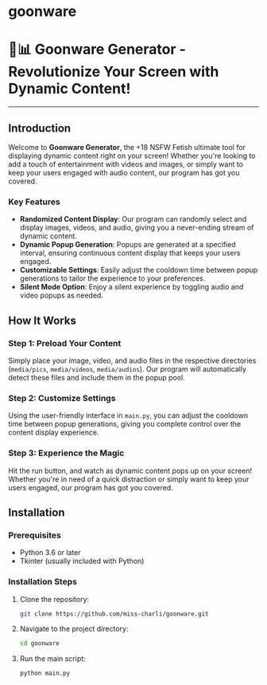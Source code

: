 # goonware

# 🎨📊 **Goonware Generator** - Revolutionize Your Screen with Dynamic Content!

---

## Introduction

Welcome to **Goonware Generator**, the +18 NSFW Fetish ultimate tool for displaying dynamic content right on your screen! Whether you're looking to add a touch of entertainment with videos and images, or simply want to keep your users engaged with audio content, our program has got you covered.

### Key Features

- **Randomized Content Display**: Our program can randomly select and display images, videos, and audio, giving you a never-ending stream of dynamic content.
- **Dynamic Popup Generation**: Popups are generated at a specified interval, ensuring continuous content display that keeps your users engaged.
- **Customizable Settings**: Easily adjust the cooldown time between popup generations to tailor the experience to your preferences.
- **Silent Mode Option**: Enjoy a silent experience by toggling audio and video popups as needed.

## How It Works

### Step 1: Preload Your Content

Simply place your image, video, and audio files in the respective directories (`media/pics`, `media/videos`, `media/audios`). Our program will automatically detect these files and include them in the popup pool.

### Step 2: Customize Settings

Using the user-friendly interface in `main.py`, you can adjust the cooldown time between popup generations, giving you complete control over the content display experience.

### Step 3: Experience the Magic

Hit the run button, and watch as dynamic content pops up on your screen! Whether you're in need of a quick distraction or simply want to keep your users engaged, our program has got you covered.

## Installation

### Prerequisites

- Python 3.6 or later
- Tkinter (usually included with Python)

### Installation Steps

1. Clone the repository:
   ```bash
   git clone https://github.com/miss-charli/goonware.git
   ```

2. Navigate to the project directory:
   ```bash
   cd goonware
   ```

3. Run the main script:
   ```bash
   python main.py
   ```
